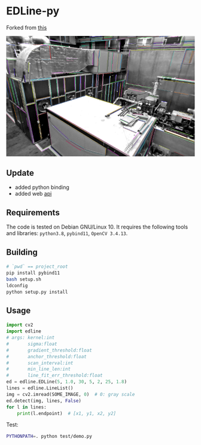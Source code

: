 # EDLine-py
Forked from [this](https://github.com/HanjieLuo/EDLine_parallel)

![test image](./data/result.png)

## Update
- added python binding
- added web [api](api/readme.md)

## Requirements ##
The code is tested on Debian GNU/Linux 10. It requires the following tools and libraries: `python3.8`, `pybind11`, `OpenCV 3.4.13`.

## Building ##

```bash
# `pwd` == project_root
pip install pybind11
bash setup.sh
ldconfig
python setup.py install
```

## Usage ##
```python
import cv2
import edline
# args: kernel:int
#       sigma:float
#       gradient_threshold:float
#       anchor_threshold:float
#       scan_interval:int
#       min_line_len:int
#       line_fit_err_threshold:float
ed = edline.EDLine(5, 1.0, 30, 5, 2, 25, 1.8)
lines = edline.LineList()
img = cv2.imread(SOME_IMAGE, 0)  # 0: gray scale
ed.detect(img, lines, False)
for l in lines:
    print(l.endpoint)  # [x1, y1, x2, y2]
```

Test:

```bash
PYTHONPATH=. python test/demo.py
```
